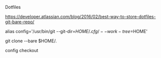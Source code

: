 Dotfiles

https://developer.atlassian.com/blog/2016/02/best-way-to-store-dotfiles-git-bare-repo/


alias config='/usr/bin/git --git-dir=$HOME/.cfg/ --work-tree=$HOME'

git clone --bare <git-repo-url> $HOME/.

config checkout

